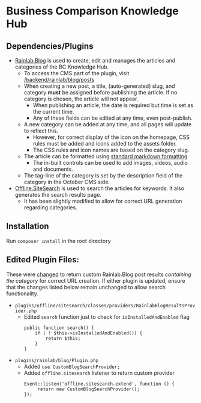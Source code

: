 # Business Comparison Knowledge Hub

## Dependencies/Plugins

- [Rainlab.Blog](https://octobercms.com/plugin/rainlab-blog) is used to create, edit and manages the articles and categories of the BC Knowledge Hub.
    - To access the CMS part of the plugin, visit [/backend/rainlab/blog/posts](https://www.businesscomparison.com/knowledge-hub/backend/rainlab/blog/posts)
    - When creating a new post, a title, (auto-generated) slug, and category **must** be assigned before publishing the article. If no category is chosen, the article will not appear.
        - When publishing an article, the date is required but time is set as the current time.
        - Any of these fields can be edited at any time, even post-publish. 
    - A new category can be added at any time, and all pages will update to reflect this.
        - However, for correct display of the icon on the homepage, CSS rules must be added and icons added to the assets folder.
        - The CSS rules and icon names are based on the category slug.
    - The article can be formatted using [standard markdown formatting](https://github.com/adam-p/markdown-here/wiki/Markdown-Cheatsheet)
        - The in-built controls can be used to add images, videos, audio and documents.
    - The tag-line of the category is set by the description field of the category in the October CMS side.
- [Offline.SiteSearch](https://octobercms.com/plugin/offline-sitesearch) is used to search the articles for keywords. It also generates the search results page.
    - It has been slightly modified to allow for correct URL generation regarding categories.
    
## Installation

Run `composer install` in the root directory

## Edited Plugin Files: 
These were [changed](https://goo.gl/obsbDC) to return custom Rainlab.Blog post results *containing the category* for correct URL creation. If either plugin is updated, ensure that the changes listed below remain unchanged to allow search functionality.


- `plugins/offline/sitesearch/classes/providers/RainlabBlogResultsProvider.php`
    - Edited `search` function just to check for `isInstalledAndEnabled` flag
        ```
        public function search() {
            if ( ! $this->isInstalledAndEnabled()) {
                return $this;
            }
        }
- `plugins/rainlab/blog/Plugin.php`
    - Added `use CustomBlogSearchProvider;`
    - Added `offline.sitesearch` listener to return custom provider
        ```
        Event::listen('offline.sitesearch.extend', function () {
             return new CustomBlogSearchProvider();
        });